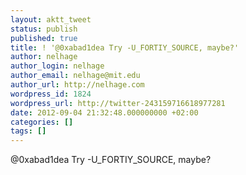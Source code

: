```yaml
---
layout: aktt_tweet
status: publish
published: true
title: ! '@0xabad1dea Try -U_FORTIY_SOURCE, maybe?'
author: nelhage
author_login: nelhage
author_email: nelhage@mit.edu
author_url: http://nelhage.com
wordpress_id: 1824
wordpress_url: http://twitter-243159716618977281
date: 2012-09-04 21:32:48.000000000 +02:00
categories: []
tags: []
---
```

@0xabad1dea Try -U_FORTIY_SOURCE, maybe?

